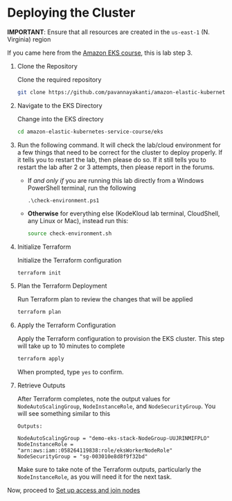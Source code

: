 # Deploying the Cluster

**IMPORTANT**: Ensure that all resources are created in the `us-east-1` (N. Virginia) region

If you came here from the [Amazon EKS course](https://learn.kodekloud.com/user/courses/aws-eks), this is lab step 3.

1. Clone the Repository

    Clone the required repository

    ```bash
    git clone https://github.com/pavannayakanti/amazon-elastic-kubernetes-service-course
    ```

1. Navigate to the EKS Directory

    Change into the EKS directory

    ```bash
    cd amazon-elastic-kubernetes-service-course/eks
    ```

1. Run the following command. It will check the lab/cloud environment for a few things that need to be correct for the cluster to deploy properly. If it tells you to restart the lab, then please do so. If it still tells you to restart the lab after 2 or 3 attempts, then please report in the forums.

    * If *and only if* you are running this lab directly from a Windows PowerShell terminal, run the following

        ```text
        .\check-environment.ps1
        ```

    * **Otherwise** for everything else (KodeKloud lab terminal, CloudShell, any Linux or Mac), instead run this:

        ```bash
        source check-environment.sh
        ```

1. Initialize Terraform

    Initialize the Terraform configuration

    ```bash
    terraform init
    ```

1. Plan the Terraform Deployment

    Run Terraform plan to review the changes that will be applied

    ```bash
    terraform plan
    ```

1. Apply the Terraform Configuration

    Apply the Terraform configuration to provision the EKS cluster. This step will take up to 10 minutes to complete

    ```bash
    terraform apply
    ```

    When prompted, type `yes` to confirm.

1. Retrieve Outputs

    After Terraform completes, note the output values for `NodeAutoScalingGroup`, `NodeInstanceRole`, and `NodeSecurityGroup`. You will see something similar to this

    ```
    Outputs:

    NodeAutoScalingGroup = "demo-eks-stack-NodeGroup-UUJRINMIFPLO"
    NodeInstanceRole = "arn:aws:iam::058264119838:role/eksWorkerNodeRole"
    NodeSecurityGroup = "sg-003010e8d8f9f32bd"
    ```

    Make sure to take note of the Terraform outputs, particularly the `NodeInstanceRole`, as you will need it for the next task.


Now, proceed to [Set up access and join nodes](./nodes.md)

